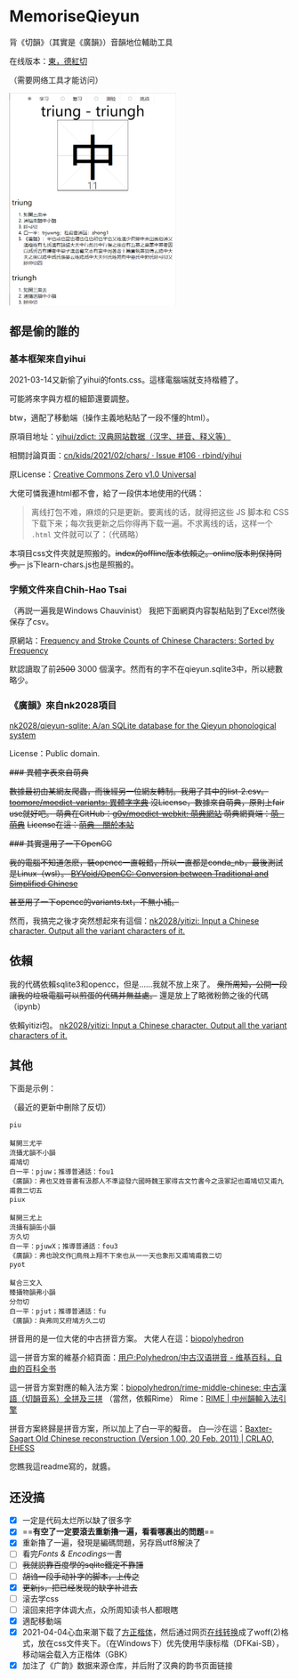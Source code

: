 # MemoriseQieyun
背《切韻》（其實是《廣韻》）音韻地位輔助工具

在线版本：[東，德紅切](https://alainalan.github.io/MemoriseQieyun/)

（需要网络工具才能访问）

 <img src="./demo.png" width = "300" alt="示意图" align=center />

## 都是偷的誰的

### 基本框架來自yihui

2021-03-14又新偷了yihui的fonts.css。這樣電腦端就支持楷體了。

可能將來字與方框的細節還要調整。

btw，適配了移動端（操作主義地粘貼了一段不懂的html）。


原項目地址：[yihui/zdict: 汉典网站数据（汉字、拼音、释义等）](https://github.com/yihui/zdict)

相關討論頁面：[cn/kids/2021/02/chars/ · Issue #106 · rbind/yihui](https://github.com/rbind/yihui/issues/106)

原License：[Creative Commons Zero v1.0 Universal](https://github.com/yihui/zdict/blob/main/LICENSE)

大佬可憐我連html都不會，給了一段供本地使用的代碼：

>  离线打包不难，麻烦的只是更新。要离线的话，就得把这些 JS 脚本和 CSS 下载下来；每次我更新之后你得再下载一遍。不求离线的话，这样一个 `.html` 文件就可以了：（代碼略）

本項目css文件夾就是照搬的。~~index的offline版本依賴之。online版本則保持同步。~~
js下learn-chars.js也是照搬的。

### 字頻文件來自Chih-Hao Tsai

（再説一遍我是Windows Chauvinist）
我把下面網頁内容製粘貼到了Excel然後保存了csv。

原網站：[Frequency and Stroke Counts of Chinese Characters: Sorted by Frequency](http://technology.chtsai.org/charfreq/sorted.html)

默認讀取了前~~2500~~ 3000 個漢字。然而有的字不在qieyun.sqlite3中，所以總數略少。

### 《廣韻》來自nk2028項目

[nk2028/qieyun-sqlite: A/an SQLite database for the Qieyun phonological system](https://github.com/nk2028/qieyun-sqlite)

License：Public domain.

~~### 異體字表來自萌典~~

~~數據最初由某網友爬蟲，而後經另一位網友轉制。我用了其中的list-2.csv。
[toomore/moedict-variants: 異體字字典](https://github.com/toomore/moedict-variants)
沒License，數據來自萌典，原則上fair use就好吧。
萌典在GitHub：[g0v/moedict-webkit: 萌典網站](https://github.com/g0v/moedict-webkit/)
萌典網頁端：[萌 - 萌典](https://www.moedict.tw/%E8%90%8C)~~
~~License在這：[萌典 – 關於本站](https://www.moedict.tw/about.html)~~


~~### 其實還用了一下OpenCC~~

~~我的電腦不知道怎麽，裝opencc一直報錯，所以一直都是conda_nb，最後測試是Linux（wsl）。
[BYVoid/OpenCC: Conversion between Traditional and Simplified Chinese](https://github.com/BYVoid/OpenCC)~~

~~甚至用了一下opencc的variants.txt，不無小補。~~

然而，我搞完之後才突然想起來有這個：[nk2028/yitizi: Input a Chinese character. Output all the variant characters of it.](https://github.com/nk2028/yitizi)

## 依賴

我的代碼依賴sqlite3和opencc，但是……我就不放上來了。
~~衆所周知，公開一段讓我的垃圾電腦可以煎蛋的代碼并無益處。~~
還是放上了略微粉飾之後的代碼（ipynb）

依賴yitizi包。
[nk2028/yitizi: Input a Chinese character. Output all the variant characters of it.](https://github.com/nk2028/yitizi)



## 其他

下面是示例：

（最近的更新中刪除了反切）

```
piu

幫開三尤平
流攝尤韻不小韻
甫鳩切
白一平：pjuw；推導普通話：fou1
《廣韻》：弗也又姓晉書有汲郡人不準盜發六國時魏王冢得古文竹書今之汲冢記也甫鳩切又甫九甫救二切五
piux

幫開三尤上
流攝有韻缶小韻
方久切
白一平：pjuwX；推導普通話：fou3
《廣韻》：弗也說文作𠀚鳥飛上翔不下來也从一一天也象形又甫鳩甫救二切
pyot

幫合三文入
臻攝物韻弗小韻
分勿切
白一平：pjut；推導普通話：fu
《廣韻》：與弗同又府鳩方久二切
```

拼音用的是一位大佬的中古拼音方案。
大佬人在這：[biopolyhedron](https://github.com/biopolyhedron)

這一拼音方案的維基介紹頁面：[用户:Polyhedron/中古汉语拼音 - 维基百科，自由的百科全书](https://zh.wikipedia.org/zh-cn/User:Polyhedron/%E4%B8%AD%E5%8F%A4%E6%BC%A2%E8%AA%9E%E6%8B%BC%E9%9F%B3)

這一拼音方案對應的輸入法方案：[biopolyhedron/rime-middle-chinese: 中古漢語（切韻音系）全拼及三拼](https://github.com/biopolyhedron/rime-middle-chinese)
（當然，依賴Rime）
Rime：[RIME | 中州韻輸入法引擎](https://rime.im/)


拼音方案終歸是拼音方案，所以加上了白一平的擬音。
白—沙在這：[Baxter-Sagart Old Chinese reconstruction (Version 1.00, 20 Feb. 2011) | CRLAO, EHESS](http://lodel.ehess.fr/crlao/document.php?id=1217)

您瞧我這readme寫的，就醬。


## 还没搞

- [x] 一定是代码太烂所以缺了很多字
- [x] ==**有空了一定要滾去重新擼一遍，看看哪裏出的問題**==
- [x] 重新擼了一遍，發現是編碼問題，另存爲utf8解決了
- [ ] 看完*Fonts & Encodings*一書
- [ ] ~~我就説靠百度學的sqlite鐵定不靠譜~~
- [ ] ~~胡诌一段手动补字的脚本，上传之~~
- [x] ~~更新js，把已经发现的缺字补进去~~
- [ ] 滚去学css
- [ ] 滚回来把字体调大点，众所周知读书人都眼瞎
- [x] 適配移動端
- [x] 2021-04-04心血来潮下载了[方正楷体](http://www.foundertype.com/index.php/FontInfo/index/id/137.html)，然后通过网页[在线转换](https://www.aconvert.com/cn/)成了woff(2)格式，放在css文件夹下。（在Windows下）优先使用华康标楷（DFKai-SB），移动端会载入方正楷体（GBK）
- [x] 加注了《广韵》数据来源仓库，并后附了汉典的韵书页面链接

